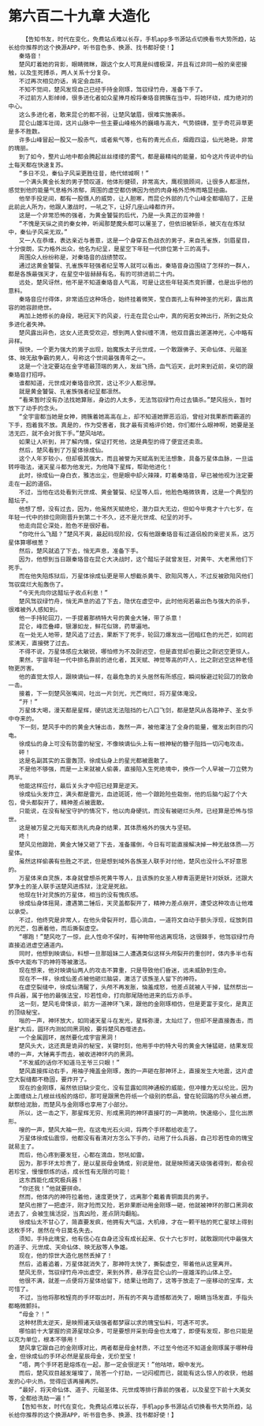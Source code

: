 # 第六百二十九章 大造化
        【告知书友，时代在变化，免费站点难以长存，手机app多书源站点切换看书大势所趋，站长给你推荐的这个换源APP，听书音色多、换源、找书都好使！】
       秦珞音！
       楚风盯着她的背影，眼睛微眯，跟这个女人可真是纠缠极深，并且有过非同一般的亲密接触，以及生死搏杀，两人关系十分复杂。
       不过再次相见的话，肯定会血拼。
       不知不觉间，楚风发现自己已经手持金刚琢，驾驭绿竹舟，准备下手了。
       不过前方人影绰绰，很多进化者如众星捧月般将秦珞音拥簇在当中，将她环绕，成为绝对的中心。
       这么多进化者，敢来昆仑的都不弱，让楚风皱眉，很难实施袭杀。
       昆仑山雄浑壮阔，这片山脉中一些主要山峰格外的巍峨与高大，气势磅礴，至于奇花异草更是多不胜数。
       许多山峰冒起一股又一股赤气，或者紫气等，也有的青光点点，烟霞四溢，仙光艳艳，非常的瑰丽。
       到了如今，整片山地中都会腾起丝丝缕缕的雾气，都是最精纯的能量，如今这片传说中的仙土每天都在快速复苏。
       “多日不见，秦仙子风采更胜往昔，绝代倾城啊！”
       一个满头黄金长发的男子赞叹道，他体形健硕，非常高大，鹰视狼顾间，让很多人都凛然，感觉到他的能量气息格外浓郁，周围的虚空都仿佛因为他的肉身格外恐怖而略显扭曲。
       他举手投足间，都有一股慑人的威势，让人胆寒，而昆仑外部的几个山峰全都塌陷了，正是此前此人所为，他跟人激战时，一吼之下，让好几座山峰都炸开。
       这是一个非常恐怖的强者，为黄金饕餮的后代，乃是一头真正的亚神兽！
       “不愧是天纵之资的秦女神，听闻那楚魔头都可以屠圣了，但依旧被斩杀，被灭在在炼狱中，秦仙子风采无双。”
       又一人在恭维，表达亲近与善意，这是一个身穿五色战衣的男子，来自孔雀族，剑眉星目，十分俊朗，实力格外出众，他名为纪呈，是星空下年轻一代排位第十三的高手。
       周围众人纷纷称是，对秦珞音的战绩赞叹。
       通过这黄金饕餮、孔雀族年轻强者纪呈等人就可以看出，秦珞音身边围绕了怎样的一群人，都是各族最强天才，在星空中皆赫赫有名，有的可排进前二十内。
       远处，楚风讶然，他不是不知道秦珞音人气高，可是让这些年轻英杰竞折腰，也是出乎他的意料。
       秦珞音应付得体，非常适应这种场合，始终挂着微笑，莹白面孔上有种神圣的光彩，露出真容的她容颜绝世。
       再加上她修长的身段，艳冠天下的风姿，行走在昆仑山中，真的宛若女神出行，所到之处众多进化者失神。
       楚风露出异色，这女人还真受欢迎，想到两人曾纠缠不清，他双目露出湛湛神光，心中略有异样。
       很快，一个更为强大的男子出现，始魔族太子元世成，一个敢跟佛子、天命仙体、元磁圣体、映无敌争霸的男人，号称这个世间最强青年之一。
       这是一个注定要站在金字塔最顶端的男人，发丝飞扬，血气滔天，此时来到近前，亲切的跟秦珞音打招呼。
       谁都知道，元世成对秦珞音欣赏，这让不少人都忌惮。
       就是黄金饕餮、孔雀族强者纪呈都凛然。
       “看来暂时没有办法找她算账，身边的人太多，无法驾驭绿竹舟过去镇杀。”楚风摇头，暂时放下了动手的念头。
       “全宇宙都当她是女神，拥簇着她高高在上，却不知道她罪恶滔滔，曾经对我果断而霸道的下手，抱着我不放。真是的，作为受害者，我才最有资格评价她，你们都什么眼神啊，她要是圣洁无匹，就不会对我下手。”楚风咕哝。
       如果让人听到，并了解内情，保证打死他，这是典型的得了便宜还卖乖。
       然后，楚风看到了万星体徐成仙。
       这个人年岁较小，但却极其强大，而且被誉为天赋高到无法想象，具备万星体血脉，一旦运转呼吸法，诸天星斗都为他发光，为他降下星辉，帮助他进化！
       此时，徐成仙一身白衣，雅洁出尘，但是眼中却火辣辣，盯着秦珞音，早已被他视为注定要走在一起的道侣。
       不过，当他在远处看到元世成、黄金饕餮、纪呈等人后，他脸色略微铁青，这是一个典型的醋坛子。
       他想了想，没有过去，因为，他虽然天赋绝伦，潜力巨大无边，但如今毕竟才十六七岁，在年轻一代中的排位刚刚晋升到第二十不久，还不是元世成、纪呈的对手。
       他走向昆仑深处，脸色不是很好看。
       “你吃什么飞醋？”楚风不爽，最起码现阶段，仅有他跟秦珞音有过道侣般的亲密关系，这万星体算哪根葱？
       然后，楚风就追了下去，悄无声息，准备下手。
       因为，他想到当日跟秦珞音在昆仑大决战时，这个醋坛子就曾发狂，对黄牛、大老黑他们下死手。
       而在他失陷炼狱后，万星体徐成仙更是带人想截杀黄牛、欧阳风等人，不过反被欧阳风他们驾驭腐烂大船轰伤了。
       “今天先向你这醋坛子收点利息！”
       楚风驾驭绿竹舟，悄无声息的追了下去，隐伏在虚空中，此时他宛若最出色与强大的杀手，很难被外人感知到。
       他一手持轮回刀，一手提着那柄特大号的黄金大锤，带了杀意！
       昆仑，峰峦叠嶂，银瀑如龙，鲜花似锦，药草遍地。
       在一处无人地带，楚风追了过去，果断下了死手，轮回刀爆发出一团暗红色的光芒，如同岩浆沸天，直接劈了过去。
       不得不说，万星体感应太敏锐，哪怕修为不及尉迟空，但是直觉却也要比之尉迟空更惊人。
       果然，宇宙年轻一代中排名靠前的进化者，其天赋、神觉等高的吓人，比之尉迟空这种老怪物更厉害。
       他的直觉太惊人，跟映谪仙一样，在最危急的关头居然有所感应，瞬间躲避过轮回刀的致命一击。
       接着，下一刻楚风张嘴间，吐出一片剑光，光芒绚烂，将万星体淹没。
       “开！”
       万星体大喝，漫天都是星辉，硬抗这无法阻挡的七八口飞剑，都是楚风从各路神子、圣女手中夺来的。
       下一刻，楚风手中的的黄金大锤出击，轰然一声，被他灌注了全身的能量，催发出刺目的闪电。
       徐成仙的身上可没有防雷的秘宝，不像映谪仙头上有一根神秘的簪子阻挡一切闪电攻击。
       砰！
       这是名副其实的五雷轰顶，徐成仙身上的星光都被震散了。
       不是他不够强，而是一上来就被人偷袭，直接陷入生死绝境中，换作一个人早被一刀立劈为两半。
       他能这样应付，最后关头才中招已经算是逆天。
       徐成仙头发炸立，满头都是雷光，血迹斑斑，他一个踉跄险些栽倒，他的后脑勺起了个大包，骨头都裂开了，精神差点被震散。
       只能说，在没有秘宝守护的情况下，他以肉身硬抗，而没有被砸烂头颅，已经算是恐怖与惊世。
       这是被万星之光每天都洗礼肉身的结果，其体质格外的强大与坚韧。
       咚！
       楚风见他踉跄，黄金大锤又砸了下去，准备撂倒，今日有可能直接解决掉一种无敌体质——万星体。
       虽然这样偷袭有些胜之不武，但是想到域外各族圣人联手对付他，楚风也没什么不好意思的。
       万星体来自灵族，本身就曾想杀死黄牛等人，且该族的女圣人穆青涵更是针对妖妖，还跟大梦净土的圣人联手送楚风进炼狱，注定是死敌。
       他现在针对灵族的万星体，相当的没有愧疚感。
       徐成仙身体摇晃，遭遇第二锤后，天灵盖都裂开了，精神力差点崩开，遭受这种攻击让他难以承受。
       不过，他终究是非常人，在他头骨裂开时，眉心淌血，一道符文自动于额头浮现，绽放刺目的光芒，包裹着他，而后撕裂虚空。
       “哪跑！”楚风吃了一惊，此人性命不保时，有神物带他逃离现场，这很棘手，他驾驭绿竹舟直接追进虚空通道内。
       同时，他想到映谪仙，料想一旦那姐妹二人遭遇类似这样头颅裂开的重创时，体内多半也有族中大能布下的神符等被激活。
       现在想来，他对映谪仙两人的攻击不算重，只是导致他们昏迷，远未威胁到生命。
       现在不一样，徐成仙差点被他砸烂脑袋，激活了该族圣人留下的神符。
       在虚空裂缝中，徐成仙清醒了，头颅不再发胀，恼羞成怒，他差点就被人干掉，猛然祭出一件兵器，属于他的最强法宝，珍若性命，打向那尾随他进来的后方杀手。
       这一刻，楚风毛骨悚谈，前方一道神环飞来，跟他的金刚琢相仿，但是更富于变化，是真正的顶级秘宝。
       嗡的一声，神环放大，如同诸天星斗在发光，星辉弥漫，太灿烂了，但却不是直接轰击，而是扩大后，圆环内测如同黑洞般，要将楚风吞噬进去。
       一个金属圆环，居然要化成宇宙黑洞！
       楚风头大，这还真是诡异的秘宝，关键时刻，他用手中的特大号的黄金大锤猛砸，结果发现哧的一声，大锤离手而去，被收进神环内的黑洞。
       “不发威的话你不知道马王爷三只眼！”
       楚风直接挥动右手，用袖子掩盖金刚琢，轰的一声砸在那神环上，直接发生大地震，这片虚空大裂缝都不稳固，要炸开了。
       现在的金刚琢，虽然依旧缺少变化，没有显露如同神通般的威能，但冲撞力无以伦比，因为上面缠绕上几根丝线般的烙印，那可是跟黑色符纸一个级别的祭品，曾在轮回路的尽头被点燃，献祭给泥胎，而楚风与金刚琢也享用了小部分。
       所以，这一击之下，那星辉无穷、形成黑洞的神环直接叮的一声脆响，快速缩小，显化出原形。
       嗖的一声，楚风大袖一兜，在这电光石火间，将两个手环都给收走了。
       万星体徐成仙震惊，他都没有看清对方怎么下手的，动用了什么兵器，自己珍若性命的瑰宝就易主了。
       而后，他心疼到要发狂，心都在滴血，怒吼如雷。
       因为，那手环太珍贵了，是以星辰母金铸成，别说是他，就是映照诸天级强者得到，都会视若珍宝，慢慢祭炼的话，成长性有无限的可能！
       这东西能化成究极兵器！
       “你还我！”他就要拼命。
       然而，他体内的神符拉着他，速度更快了，远离那个戴着青铜面具的男子。
       楚风也擦了一把虚汗，刚才险而又险，若非果断动用金刚琢一砸，他就被神环的那口黑洞收进去了，会被生擒活捉，当真凶险，差点阴沟翻船。
       徐成仙太不甘心了，简直要发疯，他拥有大气运，大机缘，才在一颗干枯的死亡星球上得到这枚手环，居然在今日莫名失去。
       须知，手持此瑰宝，他有信心在自身还没有成长起来、仅十六七岁时，就敢跟同代中最强大的道子、元世成、天命仙体、映无敌等人争雄。
       现在，他的惊世大造化居然丢掉了！
       然后，追着追着，万星体就消失了，那神符太快了，撕裂虚空，带着他从这里离开。
       楚风无奈，驾驭绿竹舟冲出虚空，来到外界，悬浮在昆仑山的一座雄浑的山体上空。
       他很不满，就差一点便将万星体给留下，结果让他跑了，这等于放走了一座移动的宝库，太可惜了。
       不过，当他将那枚锃亮的手环取出时，所有的不爽与遗憾都消失了，眼睛当场发直，手指头都略微颤抖。
       “母金？！”
       这种材质太逆天，是映照诸天级强者都梦寐以求的瑰宝仙料，可遇不可求。
       哪怕前十大掌握的资源星球众多，可是要想开采到母金也太难了，即便有发现，那也只能是以克为单位，根本不够用！
       楚风拿它跟自己的金刚琢对比，两者都是母金材质，不过至今他还不知道金刚琢属于哪种母金，但徐成仙的手环必然是星辰母金，无价至宝！
       “唔，两个手环若是熔炼在一起，那一定会很逆天！”他咕哝，眼中发光。
       而后，楚风双目越发璀璨了，简答一个打劫，一记闷棍而已，就能有这么惊人的收获，他越发的心中火热，觉得应该再接再厉。
       “最好，将天命仙体、道子、元磁圣体、元世成等排行靠前的强者，以及星空下前十大美女等，全都给洗劫一遍！”
       【告知书友，时代在变化，免费站点难以长存，手机app多书源站点切换看书大势所趋，站长给你推荐的这个换源APP，听书音色多、换源、找书都好使！】
